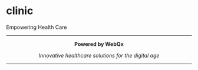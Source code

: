 # clinic
Empowering Health Care

---

<div align="center">

**Powered by WebQx**

*Innovative healthcare solutions for the digital age*

</div>

---
